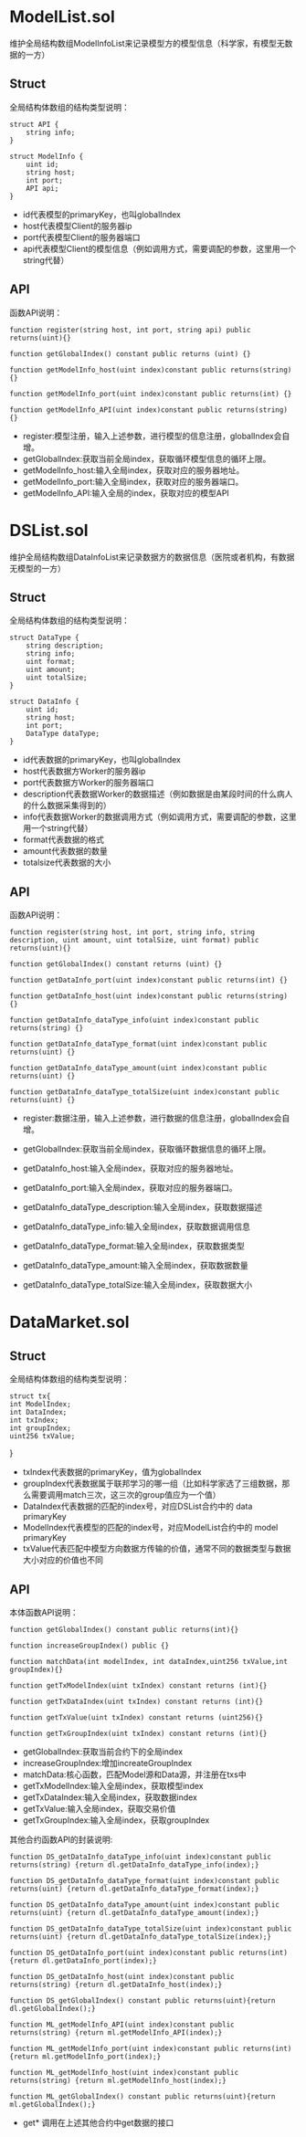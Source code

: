 # ModelList.sol

维护全局结构数组ModelInfoList来记录模型方的模型信息（科学家，有模型无数据的一方）

## Struct

全局结构体数组的结构类型说明：

    struct API {
        string info;
    }      

    struct ModelInfo {
        uint id;
        string host;
        int port;
        API api;
    }

- id代表模型的primaryKey，也叫globalIndex
- host代表模型Client的服务器ip
- port代表模型Client的服务器端口
- api代表模型Client的模型信息（例如调用方式，需要调配的参数，这里用一个string代替）

## API
函数API说明：

    function register(string host, int port, string api) public returns(uint){}

    function getGlobalIndex() constant public returns (uint) {}

    function getModelInfo_host(uint index)constant public returns(string) {}

    function getModelInfo_port(uint index)constant public returns(int) {}

    function getModelInfo_API(uint index)constant public returns(string) {}
        
- register:模型注册，输入上述参数，进行模型的信息注册，globalIndex会自增。
- getGlobalIndex:获取当前全局index，获取循环模型信息的循环上限。
- getModelInfo_host:输入全局index，获取对应的服务器地址。
- getModelInfo_port:输入全局index，获取对应的服务器端口。
- getModelInfo_API:输入全局的index，获取对应的模型API



# DSList.sol

维护全局结构数组DataInfoList来记录数据方的数据信息（医院或者机构，有数据无模型的一方）

## Struct
全局结构体数组的结构类型说明：

    struct DataType {
        string description;
        string info;
        uint format;
        uint amount;
        uint totalSize;
    }
    
    struct DataInfo {
        uint id;
        string host;
        int port;
        DataType dataType;
    }

- id代表数据的primaryKey，也叫globalIndex
- host代表数据方Worker的服务器ip
- port代表数据方Worker的服务器端口
- description代表数据Worker的数据描述（例如数据是由某段时间的什么病人的什么数据采集得到的）
- info代表数据Worker的数据调用方式（例如调用方式，需要调配的参数，这里用一个string代替）
- format代表数据的格式
- amount代表数据的数量
- totalsize代表数据的大小

## API

函数API说明：

    function register(string host, int port, string info, string description, uint amount, uint totalSize, uint format) public  returns(uint){}
    
    function getGlobalIndex() constant returns (uint) {}
    
    function getDataInfo_port(uint index)constant public returns(int) {}
    
    function getDataInfo_host(uint index)constant public returns(string) {}

    function getDataInfo_dataType_info(uint index)constant public returns(string) {}
    
    function getDataInfo_dataType_format(uint index)constant public returns(uint) {}
    
    function getDataInfo_dataType_amount(uint index)constant public returns(uint) {}
    
    function getDataInfo_dataType_totalSize(uint index)constant public returns(uint) {}    

- register:数据注册，输入上述参数，进行数据的信息注册，globalIndex会自增。
- getGlobalIndex:获取当前全局index，获取循环数据信息的循环上限。
- getDataInfo_host:输入全局index，获取对应的服务器地址。
- getDataInfo_port:输入全局index，获取对应的服务器端口。

- getDataInfo_dataType_description:输入全局index，获取数据描述

- getDataInfo_dataType_info:输入全局index，获取数据调用信息

- getDataInfo_dataType_format:输入全局index，获取数据类型

- getDataInfo_dataType_amount:输入全局index，获取数据数量

- getDataInfo_dataType_totalSize:输入全局index，获取数据大小

# DataMarket.sol

## Struct

全局结构体数组的结构类型说明：

    struct tx{
    int ModelIndex;
    int DataIndex;
    int txIndex;
    int groupIndex;
    uint256 txValue;
}

- txIndex代表数据的primaryKey，值为globalIndex
- groupIndex代表数据属于联邦学习的哪一组（比如科学家选了三组数据，那么需要调用match三次，这三次的group值应为一个值）
- DataIndex代表数据的匹配的index号，对应DSList合约中的 data primaryKey
- ModelIndex代表模型的匹配的index号，对应ModelList合约中的 model primaryKey
- txValue代表匹配中模型方向数据方传输的价值，通常不同的数据类型与数据大小对应的价值也不同


## API

本体函数API说明：

    function getGlobalIndex() constant public returns(int){}
    
    function increaseGroupIndex() public {}
    
    function matchData(int modelIndex, int dataIndex,uint256 txValue,int groupIndex){} 
    
    function getTxModelIndex(uint txIndex) constant returns (int){}
    
    function getTxDataIndex(uint txIndex) constant returns (int){}

    function getTxValue(uint txIndex) constant returns (uint256){}

    function getTxGroupIndex(uint txIndex) constant returns (int){}

- getGlobalIndex:获取当前合约下的全局index
- increaseGroupIndex:增加increateGroupIndex
- matchData:核心函数，匹配Model源和Data源，并注册在txs中
- getTxModelIndex:输入全局index，获取模型index
- getTxDataIndex:输入全局index，获取数据index
- getTxValue:输入全局index，获取交易价值
- getTxGroupIndex:输入全局index，获取groupIndex




其他合约函数API的封装说明:  
    
    function DS_getDataInfo_dataType_info(uint index)constant public returns(string) {return dl.getDataInfo_dataType_info(index);}
    
    function DS_getDataInfo_dataType_format(uint index)constant public returns(uint) {return dl.getDataInfo_dataType_format(index);}
    
    function DS_getDataInfo_dataType_amount(uint index)constant public returns(uint) {return dl.getDataInfo_dataType_amount(index);}
    
    function DS_getDataInfo_dataType_totalSize(uint index)constant public returns(uint) {return dl.getDataInfo_dataType_totalSize(index);}    
    
    function DS_getDataInfo_port(uint index)constant public returns(int) {return dl.getDataInfo_port(index);}
    
    function DS_getDataInfo_host(uint index)constant public returns(string) {return dl.getDataInfo_host(index);}
    
    function DS_getGlobalIndex() constant public returns(uint){return dl.getGlobalIndex();}
    
    function ML_getModelInfo_API(uint index)constant public returns(string) {return ml.getModelInfo_API(index);}
    
    function ML_getModelInfo_port(uint index)constant public returns(int) {return ml.getModelInfo_port(index);}
    
    function ML_getModelInfo_host(uint index)constant public returns(string) {return ml.getModelInfo_host(index);}
    
    function ML_getGlobalIndex() constant public returns(uint){return ml.getGlobalIndex();}

- get* 调用在上述其他合约中get数据的接口
